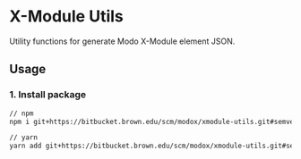 # X-Module Utils

Utility functions for generate Modo X-Module element JSON.

## Usage

### 1. Install package

```sh
// npm
npm i git+https://bitbucket.brown.edu/scm/modox/xmodule-utils.git#semver:^0.11

// yarn
yarn add git+https://bitbucket.brown.edu/scm/modox/xmodule-utils.git#semver:^0.11
```
